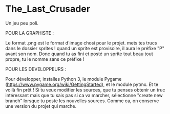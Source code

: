 # The_Last_Crusader
Un jeu peu poli.

POUR LA GRAPHISTE :

Le format .png est le format d'image chosi pour le projet.
  mets tes trucs dans le dossier sprites ! quand un sprite est provisoire, il aura le préfixe "P" avant son nom. Donc quand tu as fini et posté un sprite tout beau tout propre, tu le nomme sans ce préfixe ! 

POUR LES DEVELOPPEURS :

Pour développer, installes Python 3, le module Pygame (https://www.pygame.org/wiki/GettingStarted), et le module pytmx. Et te voilà fin prêt !
  Si tu veux modifier les sources, que tu penses obtenir un truc intéressant mais que tu sais pas si ca va marcher, sélectionne "create new branch" lorsque tu poste les nouvelles sources. Comme ca, on conserve une version du projet qui marche.
